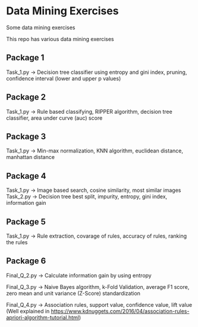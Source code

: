 # Data Mining Exercises
Some data mining exercises

This repo has various data mining exercises

<h2>Package 1</h2>
Task_1.py -> Decision tree classifier using entropy and gini index, pruning, confidence interval (lower and upper p values)


<h2>Package 2</h2>
Task_1.py -> Rule based classifying, RIPPER algorithm, decision tree classifier, area under curve (auc) score


<h2>Package 3</h2>
Task_1.py -> Min-max normalization, KNN algorithm, euclidean distance, manhattan distance


<h2>Package 4</h2>
Task_1.py -> Image based search, cosine similarity, most similar images<br>
Task_2.py -> Decision tree best split, impurity, entropy, gini index, information gain


<h2>Package 5</h2>
Task_1.py -> Rule extraction, covarage of rules, accuracy of rules, ranking the rules


<h2>Package 6</h2>
Final_Q_2.py -> Calculate information gain by using entropy<br>

Final_Q_3.py -> Naive Bayes algorithm, k-Fold Validation, average F1 score, zero mean and unit variance (Z-Score) standardization<br>

Final_Q_4.py -> Association rules, support value, confidence value, lift value (Well explained in https://www.kdnuggets.com/2016/04/association-rules-apriori-algorithm-tutorial.html)
